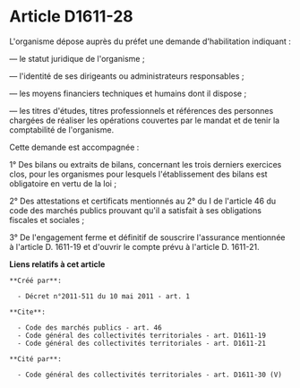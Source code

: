 # Article D1611-28

L'organisme dépose auprès du préfet une demande d'habilitation indiquant : 

― le statut juridique de l'organisme ; 

― l'identité de ses dirigeants ou administrateurs responsables ; 

― les moyens financiers techniques et humains dont il dispose ; 

― les titres d'études, titres professionnels et références des personnes chargées de réaliser les opérations couvertes par le
mandat et de tenir la comptabilité de l'organisme. 

Cette demande est accompagnée : 

1° Des bilans ou extraits de bilans, concernant les trois derniers exercices clos, pour les organismes pour lesquels
l'établissement des bilans est obligatoire en vertu de la loi ; 

2° Des attestations et certificats mentionnés au 2° du I de l'article 46 du code des marchés publics prouvant qu'il a
satisfait à ses obligations fiscales et sociales ; 

3° De l'engagement ferme et définitif de souscrire l'assurance mentionnée à l'article D. 1611-19 et d'ouvrir le compte prévu
à l'article D. 1611-21.

**Liens relatifs à cet article**

	**Créé par**:

	  - Décret n°2011-511 du 10 mai 2011 - art. 1

	**Cite**:

	  - Code des marchés publics - art. 46
	  - Code général des collectivités territoriales - art. D1611-19
	  - Code général des collectivités territoriales - art. D1611-21

	**Cité par**:

	  - Code général des collectivités territoriales - art. D1611-30 (V)
